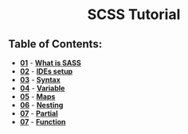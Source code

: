 <p align="center">
  <h1 align="center">SCSS Tutorial</h1>

## Table of Contents:

- **[01](what-is-sass/what-is-sass.md 'What is SASS')** - **[What is SASS](/what-is-sass/what-is-sass.md)**
- **[02](IDEs-setup/ides-setup.md 'Sass IDEs-setup')** - **[IDEs setup](/IDEs-setup/ides-setup.md)**
- **[03](sass-syntax/sass-syntax.md 'Sass Syntax')** - **[Syntax](/sass-syntax/sass-syntax.md)**
- **[04](variable/variable.md 'Sass Variable')** - **[Variable](/variable/variable.md)**
- **[05](maps/maps.md 'Sass Maps')** - **[Maps](/maps/maps.md)**
- **[06](nesting/nesting.md 'Sass Nesting')** - **[Nesting](/nesting/nesting.md)**
- **[07](partial/partial.md 'Sass Partial')** - **[Partial](/partial/partial.md)**
- **[07](function/function.md 'Sass Function')** - **[Function](/function/function.md)**
